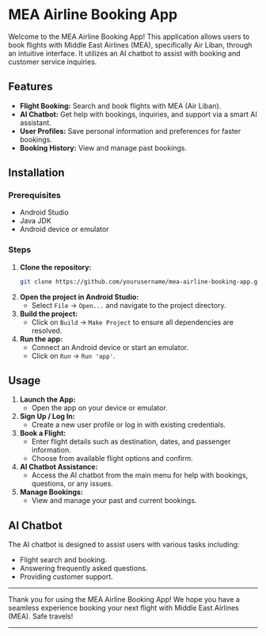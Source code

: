 ﻿# MEA Airline Booking App

Welcome to the MEA Airline Booking App! This application allows users to book flights with Middle East Airlines (MEA), specifically Air Liban, through an intuitive interface. It utilizes an AI chatbot to assist with booking and customer service inquiries.

## Features

- **Flight Booking:** Search and book flights with MEA (Air Liban).
- **AI Chatbot:** Get help with bookings, inquiries, and support via a smart AI assistant.
- **User Profiles:** Save personal information and preferences for faster bookings.
- **Booking History:** View and manage past bookings.


## Installation

### Prerequisites

- Android Studio
- Java JDK
- Android device or emulator

### Steps

1. **Clone the repository:**
    ```bash
    git clone https://github.com/yourusername/mea-airline-booking-app.git
    ```
2. **Open the project in Android Studio:**
    - Select `File` -> `Open...` and navigate to the project directory.
3. **Build the project:**
    - Click on `Build` -> `Make Project` to ensure all dependencies are resolved.
4. **Run the app:**
    - Connect an Android device or start an emulator.
    - Click on `Run` -> `Run 'app'`.

## Usage

1. **Launch the App:**
    - Open the app on your device or emulator.
2. **Sign Up / Log In:**
    - Create a new user profile or log in with existing credentials.
3. **Book a Flight:**
    - Enter flight details such as destination, dates, and passenger information.
    - Choose from available flight options and confirm.
4. **AI Chatbot Assistance:**
    - Access the AI chatbot from the main menu for help with bookings, questions, or any issues.
5. **Manage Bookings:**
    - View and manage your past and current bookings.

## AI Chatbot

The AI chatbot is designed to assist users with various tasks including:
- Flight search and booking.
- Answering frequently asked questions.
- Providing customer support.


---

Thank you for using the MEA Airline Booking App! We hope you have a seamless experience booking your next flight with Middle East Airlines (MEA). Safe travels!

---
